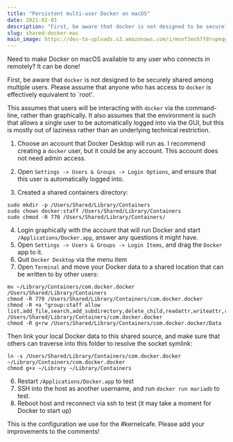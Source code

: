 ```yaml
---
title: "Persistent multi-user Docker on macOS"
date: 2021-02-01
description: "First, be aware that docker is not designed to be securely shared among multiple users. Please assume..."
slug: shared-docker-mac
main_image: https://dev-to-uploads.s3.amazonaws.com/i/movf3eo57f8rvpeqgjty.jpg
---
```


Need to make Docker on macOS available to any user who connects in remotely? It can be done!

First, be aware that `docker` is not designed to be securely shared among multiple users. Please assume that anyone who has access to `docker` is effectively equivalent to `root'.

This assumes that users will be interacting with `docker` via the command-line, rather than graphically. It also assumes that the environment is such that allows a single user to be automatically logged into via the GUI, but this is mostly out of laziness rather than an underlying technical restriction.

1. Choose an account that Docker Desktop will run as. I recommend creating a `docker` user, but it could be any account. This account does not need admin access.

2.  Open `Settings -> Users & Groups -> Login Options`, and ensure that this user is automatically logged into.  

3. Created a shared containers directory:

```shell
sudo mkdir -p /Users/Shared/Library/Containers
sudo chown docker:staff /Users/Shared/Library/Containers
sudo chmod -R 770 /Users/Shared/Library/Containers/
```

4. Login graphically with the account that will run Docker and start `/Applications/Docker.app`, answer any questions it might have.
5. Open `Settings -> Users & Groups -> Login Items`, and drag the `Docker` app to it.
6. Quit `Docker Desktop` via the menu item
7. Open `Terminal` and move your Docker data to a shared location that can be written to by other users:

```shell
mv ~/Library/Containers/com.docker.docker /Users/Shared/Library/Containers
chmod -R 770 /Users/Shared/Library/Containers/com.docker.docker
chmod -R +a "group:staff allow list,add_file,search,add_subdirectory,delete_child,readattr,writeattr,readextattr,writeextattr,readsecurity,file_inherit,directory_inherit" /Users/Shared/Library/Containers/com.docker.docker
chmod -R g+rw /Users/Shared/Library/Containers/com.docker.docker/Data
```

Then link your local Docker data to this shared source, and make sure that others can traverse into this folder to resolve the socket symlink:

```shell
ln -s /Users/Shared/Library/Containers/com.docker.docker ~/Library/Containers/com.docker.docker
chmod g+x ~/Library ~/Library/Containers
```

6. Restart `/Applications/Docker.app` to test
7. SSH into the host as another username, and run `docker run mariadb` to test.
8. Reboot host and reconnect via ssh to test (it may take a moment for Docker to start up)

This is the configuration we use for the #kernelcafe. Please add your improvements to the comments!
